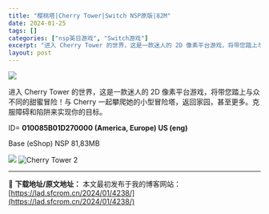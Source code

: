 ```yaml
---
title: "樱桃塔|Cherry Tower|Switch NSP原版|82M"
date: 2024-01-25
tags: []
categories: ["nsp英日游戏", "Switch游戏"]
excerpt: "进入 Cherry Tower 的世界，这是一款迷人的 2D 像素平台游戏，将带您踏上与众不同的甜蜜冒险！与 Cherry 一起攀爬她的小型冒险塔，返回家园，甚至更多。克服障碍和陷阱来实现你的目标。 ID= 010085B01D270000 (America, Europe) US (eng) Ba&hellip;"
layout: post
---
```


<img class="rich_pages wxw-img aligncenter" src="https://lad.sfcrom.cn/wp-content/uploads/2024/01/20240125172551-27f9e.jpeg" data-imgqrcoded="1" data-ratio="0.562" data-w="1000" data-type="jpeg" data-imgfileid="110004323" />

进入 Cherry Tower 的世界，这是一款迷人的 2D 像素平台游戏，将带您踏上与众不同的甜蜜冒险！与 Cherry 一起攀爬她的小型冒险塔，返回家园，甚至更多。克服障碍和陷阱来实现你的目标。

ID= <strong>010085B01D270000 (America, Europe) US (eng)</strong>

Base (eShop) NSP 81,83MB

<img class="rich_pages wxw-img" src="https://lad.sfcrom.cn/wp-content/uploads/2024/01/20240125172551-25ff6.jpeg" data-ratio="1.6203703703703705" data-w="432" data-type="jpeg" data-imgfileid="110004326" data-imgqrcoded="1" />

<img class="rich_pages wxw-img" src="https://lad.sfcrom.cn/wp-content/uploads/2024/01/20240125172552-59bb3.jpeg" alt="Cherry Tower 2" data-imgqrcoded="1" data-ratio="0.5626666666666666" data-w="1125" data-type="jpeg" data-imgfileid="110004325" />

---
📖 **下载地址/原文地址：** 本文最初发布于我的博客网站：[https://lad.sfcrom.cn/2024/01/4238/](https://lad.sfcrom.cn/2024/01/4238/)
